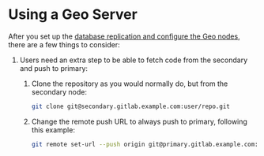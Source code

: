 [//]: # (Please update EE::GitLab::GeoGitAccess::GEO_SERVER_DOCS_URL if this file is moved)

# Using a Geo Server

After you set up the [database replication and configure the Geo nodes][req],
there are a few things to consider:

1. Users need an extra step to be able to fetch code from the secondary and push
   to primary:

     1. Clone the repository as you would normally do, but from the secondary node:

         ```bash
         git clone git@secondary.gitlab.example.com:user/repo.git
         ```

     1. Change the remote push URL to always push to primary, following this example:

         ```bash
         git remote set-url --push origin git@primary.gitlab.example.com:user/repo.git
         ```

[req]: index.md#setup-instructions

